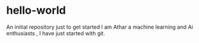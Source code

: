 # hello-world
An initial repository just to get started
I am Athar a machine learning and Ai enthusiasts , I have just started with git.
